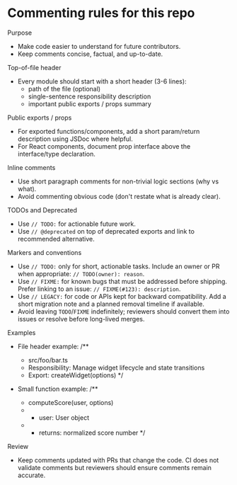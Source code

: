 # Commenting rules for this repo

Purpose
- Make code easier to understand for future contributors.
- Keep comments concise, factual, and up-to-date.

Top-of-file header
- Every module should start with a short header (3-6 lines):
  - path of the file (optional)
  - single-sentence responsibility description
  - important public exports / props summary

Public exports / props
- For exported functions/components, add a short param/return description using JSDoc where helpful.
- For React components, document prop interface above the interface/type declaration.

Inline comments
- Use short paragraph comments for non-trivial logic sections (why vs what).
- Avoid commenting obvious code (don't restate what is already clear).

TODOs and Deprecated
- Use `// TODO:` for actionable future work.
- Use `// @deprecated` on top of deprecated exports and link to recommended alternative.
 
Markers and conventions
- Use `// TODO:` only for short, actionable tasks. Include an owner or PR when appropriate: `// TODO(owner): reason`.
- Use `// FIXME:` for known bugs that must be addressed before shipping. Prefer linking to an issue: `// FIXME(#123): description`.
- Use `// LEGACY:` for code or APIs kept for backward compatibility. Add a short migration note and a planned removal timeline if available.
- Avoid leaving `TODO`/`FIXME` indefinitely; reviewers should convert them into issues or resolve before long-lived merges.

Examples
- File header example:
  /**
   * src/foo/bar.ts
   * Responsibility: Manage widget lifecycle and state transitions
   * Export: createWidget(options)
   */

- Small function example:
  /**
   * computeScore(user, options)
   * - user: User object
   * - returns: normalized score number
   */

Review
- Keep comments updated with PRs that change the code. CI does not validate comments but reviewers should ensure comments remain accurate.
